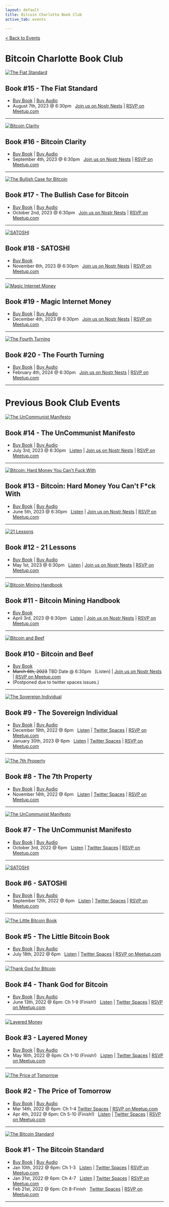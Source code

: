 ```yaml
---
layout: default
title: Bitcoin Charlotte Book Club
active_tab: events

---
```


[< Back to Events](/events)

# Bitcoin Charlotte Book Club




<div class="book cleanbook">
    <a href="https://www.amazon.com/Fiat-Standard-Slavery-Alternative-Civilization/dp/1544526474/?tag=bitcoincharlo-20" target="_blank"><img src="/assets/img/posts/bookclub/Book15.jpg" alt="The Fiat Standard" title="The Fiat Standard"/></a>
</div>

## Book #15 - The Fiat Standard
* [Buy Book](https://www.amazon.com/Fiat-Standard-Slavery-Alternative-Civilization/dp/1544526474/?tag=bitcoincharlo-20) | [Buy Audio](https://www.audible.com/pd/The-Fiat-Standard-Audiobook/B09VVCK4RY?qid=1676312876&sr=1-1&ref=a_search_c3_lProduct_1_1&pf_rd_p=83218cca-c308-412f-bfcf-90198b687a2f&pf_rd_r=S6DRGKK298XHZHAD1156&pageLoadId=iJoDg7ausHq3S4Iw&creativeId=0d6f6720-f41c-457e-a42b-8c8dceb62f2c)
* August 7th, 2023 @ 6:30pm &nbsp; [Join us on Nostr Nests](https://nostrnests.com/mivmq9) | [RSVP on Meetup.com]()

---

<div class="book cleanbook">
    <a href="https://www.amazon.com/Bitcoin-Clarity-Complete-Beginners-Understanding/dp/1733871209/?tag=bitcoincharlo-20" target="_blank"><img src="/assets/img/posts/bookclub/Book16.jpg" alt="Bitcoin Clarity" title="Bitcoin Clarity"/></a>
</div>

## Book #16 - Bitcoin Clarity
* [Buy Book](https://www.amazon.com/Bitcoin-Clarity-Complete-Beginners-Understanding/dp/1733871209/?tag=bitcoincharlo-20) | [Buy Audio](https://www.audible.com/pd/Bitcoin-Clarity-The-Complete-Beginners-Guide-to-Understanding-Audiobook/B08TTKJKGB?qid=1676312896&sr=1-1&ref=a_search_c3_lProduct_1_1&pf_rd_p=83218cca-c308-412f-bfcf-90198b687a2f&pf_rd_r=PD4ZVPHF8YNQCX0JBWSF&pageLoadId=f7us92pL0kshZOMu&creativeId=0d6f6720-f41c-457e-a42b-8c8dceb62f2c)
* September 4th, 2023 @ 6:30pm &nbsp; [Join us on Nostr Nests](https://nostrnests.com/q90601) | [RSVP on Meetup.com](https://www.meetup.com/bitcoincharlotte/events/crnhbtyfcmbgb/)

---
<div class="book cleanbook">
    <a href="https://www.amazon.com/Bullish-Case-Bitcoin-Vijay-Boyapati/dp/1737204118/?tag=bitcoincharlo-20" target="_blank"><img src="/assets/img/posts/bookclub/Book17.jpg" alt="The Bullish Case for Bitcoin" title="The Bullish Case for Bitcoin"/></a>
</div>

## Book #17 - The Bullish Case for Bitcoin
* [Buy Book](https://www.amazon.com/Bullish-Case-Bitcoin-Vijay-Boyapati/dp/1737204118/?tag=bitcoincharlo-20) | [Buy Audio](https://www.audible.com/search?keywords=The+Bullish+Case+for+Bitcoin&ref-override=a_pd_Bitcoi_t1_header_search&k=The+Bullish+Case+for+Bitcoin&crid=2584FGJTPPCY0&sprefix=the+bullish+case+for+bitcoin%2Cna-audible-us%2C61&i=na-audible-us&url=search-alias%3Dna-audible-us&ref=nb_sb_noss_2)
* October 2nd, 2023 @ 6:30pm &nbsp; [Join us on Nostr Nests](https://nostrnests.com/g53i3z) | [RSVP on Meetup.com](https://www.meetup.com/bitcoincharlotte/events/crnhbtyfcnbdb/)

---

<div class="book cleanbook">
    <a href="https://www.amazon.com/SATOSHI-R-D-BOSKOVIC/dp/B096TRSTSY/?tag=bitcoincharlo-20" target="_blank"><img src="/assets/img/posts/bookclub/Book6.jpg" alt="SATOSHI" title="SATOSHI"/></a>
</div>

## Book #18 - SATOSHI
* [Buy Book](https://www.amazon.com/SATOSHI-R-D-BOSKOVIC/dp/B096TRSTSY/?tag=bitcoincharlo-20)
* November 6th, 2023 @ 6:30pm &nbsp; [Join us on Nostr Nests](https://nostrnests.com/crhf19) | [RSVP on Meetup.com](https://www.meetup.com/bitcoincharlotte/events/crnhbtyfcpbjb/)

---

<div class="book cleanbook">
    <a href="https://www.amazon.com/Magic-Internet-Money-About-Bitcoin/dp/1777128404/?tag=bitcoincharlo-20" target="_blank"><img src="/assets/img/posts/bookclub/Book19.jpg" alt="Magic Internet Money" title="Magic Internet Money"/></a>
</div>

## Book #19 - Magic Internet Money
* [Buy Book](https://www.amazon.com/Magic-Internet-Money-About-Bitcoin/dp/1777128404/?tag=bitcoincharlo-20) | [Buy Audio](https://www.audible.com/pd/Magic-Internet-Money-Audiobook/B0BCH5FPWX?qid=1676312950&sr=1-1&ref=a_search_c3_lProduct_1_1&pf_rd_p=83218cca-c308-412f-bfcf-90198b687a2f&pf_rd_r=N863F2P4GEWN18HH3ABQ&pageLoadId=lTBIdubA5ScGOqCZ&creativeId=0d6f6720-f41c-457e-a42b-8c8dceb62f2c)
* December 4th, 2023 @ 6:30pm &nbsp; [Join us on Nostr Nests](https://nostrnests.com/rajcsj) | [RSVP on Meetup.com](https://www.meetup.com/bitcoincharlotte/events/crnhbtyfcqbgb/)

---

<div class="book cleanbook">
    <a href="https://www.amazon.com/Fourth-Turning-American-Prophecy-Rendezvous/dp/0767900464/?tag=bitcoincharlo-20" target="_blank"><img src="/assets/img/posts/bookclub/Book20.jpg" alt="The Fourth Turning" title="The Fourth Turning"/></a>
</div>

## Book #20 - The Fourth Turning
* [Buy Book](https://www.amazon.com/Fourth-Turning-American-Prophecy-Rendezvous/dp/0767900464/?tag=bitcoincharlo-20) | [Buy Audio](https://www.audible.com/pd/The-Fourth-Turning-Audiobook/B002UZN3YI?qid=1676312965&sr=1-1&ref=a_search_c3_lProduct_1_1&pf_rd_p=83218cca-c308-412f-bfcf-90198b687a2f&pf_rd_r=Y31GDPD2BEB4GMY7ETEW&pageLoadId=Z6hAqCEchmvkUc2s&creativeId=0d6f6720-f41c-457e-a42b-8c8dceb62f2c)
* February 4th, 2024 @ 6:30pm &nbsp; [Join us on Nostr Nests](https://nostrnests.com/hyvahk) | [RSVP on Meetup.com](https://www.meetup.com/bitcoincharlotte/events/crnhbtygcdbhb/)

---

<!--

<div class="book">
    <a href="https://www.amazon.com/Blocksize-War-controls-Bitcoins-protocol/dp/B08YQMC2WM/?tag=bitcoincharlo-20" target="_blank"><img src="/assets/img/posts/BookBook9.jpg" alt="The Blocksize Wars" title="The Blocksize Wars"/></a>
</div>

## Book #9 - The Blocksize Wars
* [Buy Book](https://www.amazon.com/Blocksize-War-controls-Bitcoins-protocol/dp/B08YQMC2WM/?tag=bitcoincharlo-20) | [Buy Audio](https://www.audible.com/pd/The-Blocksize-War-Audiobook/B096CNVVQC)
* December 19th, 2022 @ 6pm &nbsp; [Listen] | [Twitter Spaces] | [RSVP on Meetup.com](https://www.meetup.com/bitcoincharlotte/events/)

--- -->

# Previous Book Club Events

<div class="book cleanbook">
    <a href="https://www.amazon.com/UnCommunist-Manifesto-Message-Responsibility-Liberty/dp/B0B8BRL3RP/?tag=bitcoincharlo-20" target="_blank"><img src="/assets/img/posts/bookclub/Book7.jpg" alt="The UnCommunist Manifesto" title="The UnCommunist Manifesto"/></a>
</div>

## Book #14 - The UnCommunist Manifesto
* [Buy Book](https://www.amazon.com/UnCommunist-Manifesto-Message-Responsibility-Liberty/dp/B0B8BRL3RP/?tag=bitcoincharlo-20) | [Buy Audio](https://www.audible.com/pd/The-UNcommunist-Manifesto-with-Mark-Moss-Aleks-Svetski-Podcast/B0B81S4F5Q)
* July 3rd, 2023 @ 6:30pm &nbsp; [Listen](https://drive.google.com/file/d/1WP9QJh_eiQU4NIpVgm9MIhfpmKpuROvg/view?usp=drive_link) | [Join us on Nostr Nests](https://nostrnests.com/2jut1i) | [RSVP on Meetup.com](https://www.meetup.com/bitcoincharlotte/events/crnhbtyfckbfb/)

---

<div class="book cleanbook">
    <a href="https://www.amazon.com/Bitcoin-bitcoin-global-reserve-currency/dp/1838318402/ref=tmm_pap_swatch_0?_encoding=UTF8&qid=1672106445&sr=1-1/?tag=bitcoincharlo-20" target="_blank"><img src="/assets/img/posts/bookclub/Book13.jpg" alt="Bitcoin: Hard Money You Can't Fuck With" title="Bitcoin: Hard Money You Can't Fuck With"/></a>
</div>

## Book #13 - Bitcoin: Hard Money You Can't F\*ck With
* [Buy Book](https://www.amazon.com/Bitcoin-bitcoin-global-reserve-currency/dp/1838318402/ref=tmm_pap_swatch_0?_encoding=UTF8&qid=1672106445&sr=1-1/?tag=bitcoincharlo-20) | [Buy Audio](https://www.audible.com/pd/Bitcoin-Hard-Money-You-Cant-F-ck-With-Audiobook/B08VBV2PP2?qid=1676312843&sr=1-1&ref=a_search_c3_lProduct_1_1&pf_rd_p=83218cca-c308-412f-bfcf-90198b687a2f&pf_rd_r=5YZQ42Y586WJRD0QMWN2&pageLoadId=JYvU4FfD4HvnLgt4&creativeId=0d6f6720-f41c-457e-a42b-8c8dceb62f2c)
* June 5th, 2023 @ 6:30pm &nbsp; [Listen](https://drive.google.com/file/d/1sF2tnoKOxI871ADA4geIcdjL9ICwNQhH/view?usp=drive_link) | [Join us on Nostr Nests](https://nostrnests.com/tt8nf9) | [RSVP on Meetup.com](https://www.meetup.com/bitcoincharlotte/events/crnhbtyfcjbhb/)

---

<div class="book cleanbook">
    <a href="https://www.amazon.com/21-Lessons-Learned-Falling-Bitcoin/dp/1697526349/?tag=bitcoincharlo-20" target="_blank"><img src="/assets/img/posts/bookclub/Book12.jpg" alt="21 Lessons" title="21 Lessons"/></a>
</div>

## Book #12 - 21 Lessons
* [Buy Book](https://www.amazon.com/21-Lessons-Learned-Falling-Bitcoin/dp/1697526349/?tag=bitcoincharlo-20) | [Buy Audio](https://www.audible.com/pd/21-Lessons-What-Ive-Learned-from-Falling-Down-the-Bitcoin-Rabbit-Hole-Audiobook/B088C1DK58?qid=1660307416&sr=1-3&ref=a_search_c3_lProduct_1_3&pf_rd_p=83218cca-c308-412f-bfcf-90198b687a2f&pf_rd_r=B905DWC89AWSHMM7T59C)
* May 1st, 2023 @ 6:30pm &nbsp; [Listen](https://drive.google.com/file/d/1MuM5h0XqDAnogAPQHMhtVLEjrAz7HDP9/view?usp=share_link) | [Join us on Nostr Nests](https://nostrnests.com/fvf4cw) | [RSVP on Meetup.com](https://www.meetup.com/bitcoincharlotte/events/crnhbtyfchbcb/)

---

<div class="book cleanbook">
    <a href="https://braiins.com/books/bitcoin-mining-handbook" target="_blank"><img src="/assets/img/posts/bookclub/Book11.jpg" alt="Bitcoin Mining Handbook" title="Bitcoin Mining Handbook"/></a>
</div>

## Book #11 - Bitcoin Mining Handbook
* [Buy Book](https://braiins.com/books/bitcoin-mining-handbook)
* April 3rd, 2023 @ 6:30pm &nbsp; [Listen](https://drive.google.com/file/d/181XhZ4ldyjFLP93LeG-3DwJy5_JIGr5S/view?usp=share_link) | [Join us on Nostr Nests](https://nostrnests.com/g7377a) | [RSVP on Meetup.com](https://www.meetup.com/bitcoincharlotte/events/crnhbtyfcgbfb/)

---

<div class="book cleanbook">
    <a href="https://www.amazon.com/Bitcoin-Beef-Criticisms-Similarities-Decentralization/dp/B09W799F5F/?tag=bitcoincharlo-20" target="_blank"><img src="/assets/img/posts/bookclub/Book10.jpg" alt="Bitcoin and Beef" title="Bitcoin and Beef"/></a>
</div>

## Book #10 - Bitcoin and Beef
* [Buy Book](https://www.amazon.com/Bitcoin-Beef-Criticisms-Similarities-Decentralization/dp/B09W799F5F/?tag=bitcoincharlo-20)
* <s>March 6th, 2023</s> TBD Date @ 6:30pm &nbsp; [Listen] | [Join us on Nostr Nests](https://nostrnests.com/bakghc) | [RSVP on Meetup.com](https://www.meetup.com/bitcoincharlotte/events/crnhbtyfcfbjb/)
* (Postponed due to twitter spaces issues.)

---

<div class="book cleanbook">
    <a href="https://www.amazon.com/Sovereign-Individual-Mastering-Transition-Information/dp/0684832720/?tag=bitcoincharlo-20" target="_blank"><img src="/assets/img/posts/bookclub/Book9.jpg" alt="The Sovereign Individual" title="The Sovereign Individual"/></a>
</div>

## Book #9 - The Sovereign Individual
* [Buy Book](https://www.amazon.com/Sovereign-Individual-Mastering-Transition-Information/dp/0684832720/?tag=bitcoincharlo-20) | [Buy Audio](https://www.audible.com/pd/The-Sovereign-Individual-Audiobook/1797103385)
* December 19th, 2022 @ 6pm &nbsp; [Listen](https://drive.google.com/file/d/18UqoJRm0F8bfm52F6QPyfqFp46Hbth3G/view?usp=sharing) | [Twitter Spaces](https://twitter.com/Bitcoin_CLT/status/1615032322675585024?s=20&t=yfHzpFBlqr-_co94PE2ANw) | [RSVP on Meetup.com](https://www.meetup.com/bitcoincharlotte/events/)
* January 30th, 2023 @ 6pm &nbsp; [Listen](https://drive.google.com/file/d/1Lghs2slCsqNfF8bpj9mi3MLI87h0SXCj/view?usp=sharing) | [Twitter Spaces](https://twitter.com/Bitcoin_CLT/status/1620203104519221249?s=20&t=yfHzpFBlqr-_co94PE2ANw) | [RSVP on Meetup.com](https://www.meetup.com/bitcoincharlotte/events/)

---

<div class="book">
    <a href="https://www.amazon.com/7th-Property-Bitcoin-Monetary-Revolution/dp/0578902621/?tag=bitcoincharlo-20" target="_blank"><img src="/assets/img/posts/BookBook8.jpg" alt="The 7th Property" title="The 7th Property"/></a>
</div>

## Book #8 - The 7th Property
* [Buy Book](https://www.amazon.com/7th-Property-Bitcoin-Monetary-Revolution/dp/0578902621/?tag=bitcoincharlo-20) | [Buy Audio](https://www.audible.com/pd/The-7th-Property-Audiobook/B09N9VWMGW)
* November 14th, 2022 @ 6pm &nbsp; [Listen](https://drive.google.com/file/d/1gp9fMDiw0_1cfewsStZZFwBpIfUcfaQM/view?usp=share_link) | [Twitter Spaces](https://twitter.com/i/spaces/1OdJrzdowbXJX?s=20) | [RSVP on Meetup.com](https://www.meetup.com/bitcoincharlotte/events/)

---

<div class="book">
    <a href="https://www.amazon.com/UnCommunist-Manifesto-Message-Responsibility-Liberty/dp/B0B8BRL3RP/?tag=bitcoincharlo-20" target="_blank"><img src="/assets/img/posts/BookBook7.jpg" alt="The UnCommunist Manifesto" title="The UnCommunist Manifesto"/></a>
</div>

## Book #7 - The UnCommunist Manifesto
* [Buy Book](https://www.amazon.com/UnCommunist-Manifesto-Message-Responsibility-Liberty/dp/B0B8BRL3RP/?tag=bitcoincharlo-20) | [Buy Audio](https://www.audible.com/pd/The-UNcommunist-Manifesto-with-Mark-Moss-Aleks-Svetski-Podcast/B0B81S4F5Q)
* October 3rd, 2022 @ 6pm &nbsp; [Listen](https://drive.google.com/file/d/1LEbxHSBliLbi3j2WIeKIRiPdGUuKSDyO/view?usp=sharing) | [Twitter Spaces](https://twitter.com/i/spaces/1LyxBqPEvWLJN?s=20) | [RSVP on Meetup.com](https://www.meetup.com/bitcoincharlotte/events/)

---

<div class="book">
    <a href="https://www.amazon.com/SATOSHI-R-D-BOSKOVIC/dp/B096TRSTSY/?tag=bitcoincharlo-20" target="_blank"><img src="/assets/img/posts/BookBook6.jpg" alt="SATOSHI" title="SATOSHI"/></a>
</div>

## Book #6 - SATOSHI
* [Buy Book](https://www.amazon.com/SATOSHI-R-D-BOSKOVIC/dp/B096TRSTSY/?tag=bitcoincharlo-20) | [Buy Audio]()
* September 12th, 2022 @ 6pm &nbsp; [Listen](https://drive.google.com/file/d/1NWHr25MxBz0WzJHr1k3q94ClmQmtYVvW/view?usp=sharing) | [Twitter Spaces](https://twitter.com/i/spaces/1PlKQpvqvDYxE?s=20) | [RSVP on Meetup.com](https://www.meetup.com/bitcoincharlotte/events/)

---

<div class="book">
    <a href="https://www.amazon.com/Little-Bitcoin-Book-Matters-Finances/dp/1641990503/?tag=bitcoincharlo-20" target="_blank"><img src="/assets/img/posts/BookBook5.jpg" alt="The Little Bitcoin Book" title="The Little Bitcoin Book"/></a>
</div>

## Book #5 - The Little Bitcoin Book
* [Buy Book](https://www.amazon.com/Little-Bitcoin-Book-Matters-Finances/dp/1641990503/?tag=bitcoincharlo-20) | [Buy Audio](https://www.audible.com/pd/The-Little-Bitcoin-Book-Audiobook/B081QTRNNX)
* July 18th, 2022 @ 6pm &nbsp; [Listen](https://drive.google.com/file/d/18C-o9_BW7SyhLdmHwAhV41ZO5kf12WDC/view?usp=sharing) | [Twitter Spaces](https://twitter.com/i/spaces/1yNGaYWbPyEGj?s=20) | [RSVP on Meetup.com](https://www.meetup.com/bitcoincharlotte/events/286893754/)

---

<div class="book">
    <a href="https://www.amazon.com/Thank-God-Bitcoin-Corruption-Redemption/dp/1641991267/?tag=bitcoincharlo-20" target="_blank"><img src="/assets/img/posts/BookBook4.jpg" alt="Thank God for Bitcoin" title="Thank God for Bitcoin"/></a>
</div>

## Book #4 - Thank God for Bitcoin
* [Buy Book](https://www.amazon.com/Thank-God-Bitcoin-Corruption-Redemption/dp/1641991267/?tag=bitcoincharlo-20) | [Buy Audio](https://www.audible.com/pd/Thank-God-for-Bitcoin-Audiobook/B08ZYW4FJH)
* June 13th, 2022 @ 6pm: Ch 1-9 (Finish!) &nbsp; [Listen](https://drive.google.com/file/d/1mXjnDrPywA9tFVkU314L85gDNOBNgEc8/view?usp=sharing) | [Twitter Spaces](https://twitter.com/i/spaces/1ypKdEBRBbvGW?s=20) | [RSVP on Meetup.com](https://www.meetup.com/BitcoinCharlotte/events/285673356/)

---

<div class="book">
    <a href="https://www.amazon.com/gp/product/1736110527/?tag=bitcoincharlo-20" target="_blank"><img src="/assets/img/posts/BookBook3.jpg" alt="Layered Money" title="Layered Money"/></a>
</div>

## Book #3 - Layered Money
* [Buy Book](https://www.amazon.com/gp/product/1736110527/?tag=bitcoincharlo-20) | [Buy Audio](https://www.audible.com/pd/Layered-Money-Audiobook/B091D5R2SB)
* May 16th, 2022 @ 6pm: Ch 1-10 (Finish!) &nbsp; [Listen](https://drive.google.com/file/d/1mcu4KZ-eCwJJ2UesmoFWjYisvY6D6zfK/view?usp=sharing) | [Twitter Spaces](https://twitter.com/i/spaces/1lPKqmkWmNPKb?s=20) | [RSVP on Meetup.com](https://www.meetup.com/BitcoinCharlotte/events/285392542/)

---

<div class="book">
    <a href="https://www.amazon.com/gp/product/1999257405/?tag=bitcoincharlo-20" target="_blank"><img src="/assets/img/posts/BookBook2.jpg" alt="The Price of Tomorrow" title="The Price of Tomorrow"/></a>
</div>

## Book #2 - The Price of Tomorrow
* [Buy Book](https://www.amazon.com/gp/product/1999257405/?tag=bitcoincharlo-20) | [Buy Audio](https://www.audible.com/pd/The-Price-of-Tomorrow-Audiobook/B08724Y81K)
* Mar 14th, 2022 @ 6pm: Ch 1-4  [Twitter Spaces](https://twitter.com/i/spaces/1ynJOZNWwmvGR) | [RSVP on Meetup.com](https://www.meetup.com/BitcoinCharlotte/events/284205898/)
* Apr 4th, 2022 @ 6pm: Ch 5-10 (Finish!) &nbsp; [Listen](https://drive.google.com/file/d/1Ka0BCjYDcGQAMeMDC69pGTVo4gtLeizl/view?usp=sharing) | [Twitter Spaces](https://twitter.com/i/spaces/1OwGWzAvwlWKQ) | [RSVP on Meetup.com](https://www.meetup.com/BitcoinCharlotte/events/284205913/)

---

<div class="book">
    <a href="https://www.amazon.com/gp/product/1119473861/?tag=bitcoincharlo-20" target="_blank"><img src="/assets/img/posts/Book1.jpg" alt="The Bitcoin Standard" title="The Bitcoin Standard"/></a>
</div>

## Book #1 - The Bitcoin Standard
* [Buy Book](https://www.amazon.com/gp/product/1119473861/?tag=bitcoincharlo-20) | [Buy Audio](https://www.audible.com/pd/The-Bitcoin-Standard-Audiobook/B07D7ZRKLJ)
* Jan 10th, 2022 @ 6pm: Ch 1-3  &nbsp; [Listen](https://drive.google.com/file/d/124lW7Uq2G85lUj6sWwN-8X8ddEBelwXn/view?usp=sharing) | [Twitter Spaces](https://twitter.com/i/spaces/1MYxNnQoWmvxw) | [RSVP on Meetup.com](https://www.meetup.com/BitcoinCharlotte/events/282872181/)
* Jan 31st, 2022 @ 6pm: Ch 4-7 &nbsp; [Listen](https://drive.google.com/file/d/1iy4tjZ6PkkmMmPoOHz-m-3kUx7xYWZGI/view?usp=sharing) | [Twitter Spaces](https://twitter.com/i/spaces/1OyJADnDPjWGb) | [RSVP on Meetup.com](https://www.meetup.com/BitcoinCharlotte/events/282960926/)
* Feb 21st, 2022 @ 6pm: Ch 8-Finish &nbsp; [Twitter Spaces](https://twitter.com/i/spaces/1ynKOZkzXRrxR) | [RSVP on Meetup.com](https://www.meetup.com/BitcoinCharlotte/events/282960956/)

---